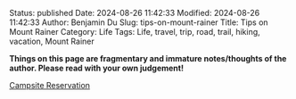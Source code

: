 Status: published
Date: 2024-08-26 11:42:33
Modified: 2024-08-26 11:42:33
Author: Benjamin Du
Slug: tips-on-mount-rainer
Title: Tips on Mount Rainer
Category: Life
Tags: Life, travel, trip, road, trail, hiking, vacation, Mount Rainer

**Things on this page are fragmentary and immature notes/thoughts of the author. Please read with your own judgement!**


[Campsite Reservation](https://www.nps.gov/mora/planyourvisit/campgrounds.htm)
